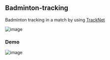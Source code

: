 ## Badminton-tracking
Badminton tracking in a match by using [TrackNet](https://people.cs.nctu.edu.tw/~yi/TechReports/TrackNet.v1_Final_NOL.pdf)

![image](https://github.com/sfwang20/Badminton-tracking/blob/master/demo/TrackNetv2_HiRe.png)



### Demo 

![image](https://github.com/sfwang20/Badminton-tracking/blob/master/demo/result.gif)

